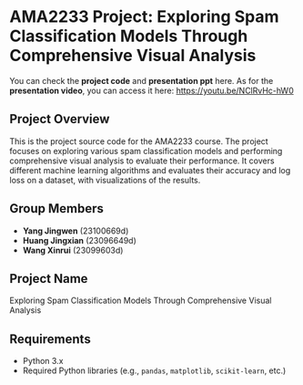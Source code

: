# AMA2233 Project: Exploring Spam Classification Models Through Comprehensive Visual Analysis
You can check the **project code** and **presentation ppt** here. As for the **presentation video**, you can access it here: https://youtu.be/NClRvHc-hW0

## Project Overview
This is the project source code for the AMA2233 course. The project focuses on exploring various spam classification models and performing comprehensive visual analysis to evaluate their performance. It covers different machine learning algorithms and evaluates their accuracy and log loss on a dataset, with visualizations of the results.

## Group Members
- **Yang Jingwen** (23100669d)
- **Huang Jingxian** (23096649d)
- **Wang Xinrui** (23099603d)

## Project Name
Exploring Spam Classification Models Through Comprehensive Visual Analysis

## Requirements
- Python 3.x
- Required Python libraries (e.g., `pandas`, `matplotlib`, `scikit-learn`, etc.)
